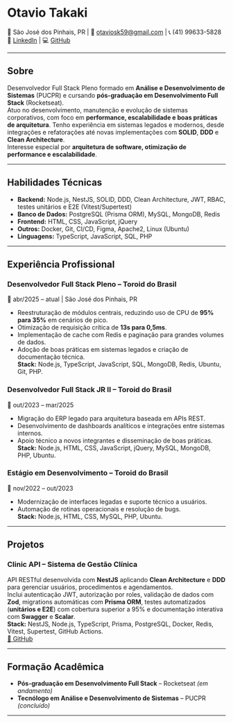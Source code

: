 # **Otavio Takaki**  
📍 São José dos Pinhais, PR | 📧 otaviosk59@gmail.com | 📞 (41) 99633-5828  
🔗 [LinkedIn](https://www.linkedin.com/in/otavio-takaki/) | 💻 [GitHub](https://github.com/OtavioCollere)  

---

## **Sobre**  
Desenvolvedor Full Stack Pleno formado em **Análise e Desenvolvimento de Sistemas** (PUCPR) e cursando **pós-graduação em Desenvolvimento Full Stack** (Rocketseat).  
Atuo no desenvolvimento, manutenção e evolução de sistemas corporativos, com foco em **performance, escalabilidade e boas práticas de arquitetura**. Tenho experiência em sistemas legados e modernos, desde integrações e refatorações até novas implementações com **SOLID**, **DDD** e **Clean Architecture**.  
Interesse especial por **arquitetura de software, otimização de performance e escalabilidade**.

---

## **Habilidades Técnicas**

- **Backend:** Node.js, NestJS, SOLID, DDD, Clean Architecture, JWT, RBAC, testes unitários e E2E (Vitest/Supertest)  
- **Banco de Dados:** PostgreSQL (Prisma ORM), MySQL, MongoDB, Redis  
- **Frontend:** HTML, CSS, JavaScript, jQuery  
- **Outros:** Docker, Git, CI/CD, Figma, Apache2, Linux (Ubuntu)  
- **Linguagens:** TypeScript, JavaScript, SQL, PHP  

---

## **Experiência Profissional**

### **Desenvolvedor Full Stack Pleno – Toroid do Brasil**  
📅 abr/2025 – atual | São José dos Pinhais, PR  
- Reestruturação de módulos centrais, reduzindo uso de CPU de **95% para 35%** em cenários de pico.  
- Otimização de requisição crítica de **13s para 0,5ms**.  
- Implementação de cache com Redis e paginação para grandes volumes de dados.  
- Adoção de boas práticas em sistemas legados e criação de documentação técnica.  
**Stack:** Node.js, TypeScript, JavaScript, SQL, MongoDB, Redis, Ubuntu, Git, PHP.

### **Desenvolvedor Full Stack JR II – Toroid do Brasil**  
📅 out/2023 – mar/2025  
- Migração do ERP legado para arquitetura baseada em APIs REST.  
- Desenvolvimento de dashboards analíticos e integrações entre sistemas internos.  
- Apoio técnico a novos integrantes e disseminação de boas práticas.  
**Stack:** Node.js, HTML, CSS, JavaScript, jQuery, MySQL, MongoDB, PHP, Ubuntu.

### **Estágio em Desenvolvimento – Toroid do Brasil**  
📅 nov/2022 – out/2023  
- Modernização de interfaces legadas e suporte técnico a usuários.  
- Automação de rotinas operacionais e resolução de bugs.  
**Stack:** Node.js, HTML, CSS, MySQL, PHP, Ubuntu.

---

## **Projetos**

### **Clinic API – Sistema de Gestão Clínica**  
API RESTful desenvolvida com **NestJS** aplicando **Clean Architecture** e **DDD** para gerenciar usuários, procedimentos e agendamentos.  
Inclui autenticação JWT, autorização por roles, validação de dados com **Zod**, migrations automáticas com **Prisma ORM**, testes automatizados (**unitários e E2E**) com cobertura superior a 95% e documentação interativa com **Swagger** e **Scalar**.  
**Stack:** NestJS, Node.js, TypeScript, Prisma, PostgreSQL, Docker, Redis, Vitest, Supertest, GitHub Actions.  
[🔗 GitHub](https://github.com/seu-usuario/clinic-api)

---

## **Formação Acadêmica**

- **Pós-graduação em Desenvolvimento Full Stack** – Rocketseat *(em andamento)*  
- **Tecnólogo em Análise e Desenvolvimento de Sistemas** – PUCPR *(concluído)*  

---

